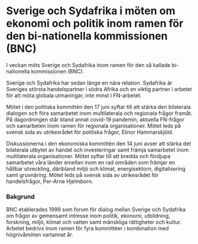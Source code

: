 # Sverige och Sydafrika i möten om ekonomi och politik inom ramen för den bi-nationella kommissionen (BNC)

I veckan möts Sverige och Sydafrika inom ramen för den så kallade bi-nationella kommissionen (BNC).

Sverige och Sydafrika har sedan länge en nära relation. Sydafrika är Sveriges största handelspartner i södra Afrika och en viktig partner i arbetet för att möta globala utmaningar, inte minst i FN-arbetet.

Mötet i den politiska kommittén den 17 juni syftar till att stärka den bilaterala dialogen och föra samarbetet inom multilaterala och regionala frågor framåt. På dagordningen står bland annat covid-19 pandemin, aktuella FN-frågor och samarbeten inom ramen för regionala organisationer. Mötet leds på svensk sida av utrikesrådet för politiska frågor, Elinor Hammarskjöld.

Diskussionerna i den ekonomiska kommittén den 14 juni avser att stärka det bilaterala utbytet av handel och investeringar samt främja samarbetet inom multilaterala organisationer. Mötet syftar till att bredda och fördjupa samarbetet våra länder emellan inom en rad områden som främjar en hållbar utveckling, däribland miljö och klimat, energisektorn, digitalisering samt gruvnäring. Mötet leds på svensk sida av utrikesrådet för handelsfrågor, Per-Arne Hjelmborn.

### Bakgrund

BNC etablerades 1999 som forum för dialog mellan Sverige och Sydafrika om frågor av gemensamt intresse inom politik, ekonomi, utbildning, forskning, miljö, klimat och vatten samt mänskliga rättigheter och kultur. Arbetet bedrivs inom ramen för fyra kommittéer i kombination med högnivåmöten vartannat år.
